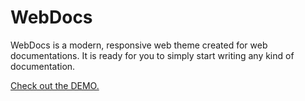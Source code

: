 # WebDocs
WebDocs is a modern, responsive web theme created for web documentations. It is ready for you to simply start writing any kind of documentation.

[Check out the DEMO.](http://alexrebula.github.io/WebDocs/knockout-version)
